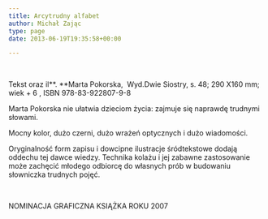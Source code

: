 ```yaml
---
title: Arcytrudny alfabet
author: Michał Zając
type: page
date: 2013-06-19T19:35:58+00:00

---
```

&nbsp;

Tekst oraz il**. **Marta Pokorska,  Wyd.Dwie Siostry, s. 48; 290 X160 mm; wiek + 6 , ISBN 978-83-922807-9-8

Marta Pokorska nie ułatwia dzieciom życia: zajmuje się naprawdę trudnymi słowami.

Mocny kolor, dużo czerni, dużo wrażeń optycznych i dużo wiadomości.

Oryginalność form zapisu i dowcipne ilustracje śródtekstowe dodają oddechu tej dawce wiedzy. Technika kolażu i jej zabawne zastosowanie może zachęcić młodego odbiorcę do własnych prób w budowaniu słowniczka trudnych pojęć.

&nbsp;

NOMINACJA GRAFICZNA KSIĄŻKA ROKU 2007

&nbsp;